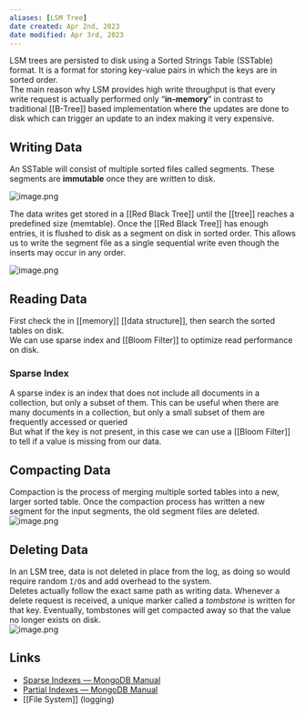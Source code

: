 ```yaml
---
aliases: [LSM Tree]
date created: Apr 2nd, 2023
date modified: Apr 3rd, 2023
---
```


LSM trees are persisted to disk using a Sorted Strings Table (SSTable) format. It is a format for storing key-value pairs in which the keys are in sorted order.  
The main reason why LSM provides high write throughput is that every write request is actually performed only “**in-memory**” in contrast to traditional [[B-Tree]] based implementation where the updates are done to disk which can trigger an update to an index making it very expensive.


## Writing Data
An SSTable will consist of multiple sorted files called segments. These segments are **immutable** once they are written to disk.

![image.png](https://img.ynchen.me/2023/04/095921f2d5c7aa20aee9fd868a376482.webp)

The data writes get stored in a [[Red Black Tree]] until the [[tree]] reaches a predefined size (memtable). Once the [[Red Black Tree]] has enough entries, it is flushed to disk as a segment on disk in sorted order. This allows us to write the segment file as a single sequential write even though the inserts may occur in any order.

![image.png](https://img.ynchen.me/2023/04/e03f1b4e30365f5bd0266c8cfc310654.webp)

## Reading Data
First check the in [[memory]] [[data structure]], then search the sorted tables on disk.  
We can use sparse index and [[Bloom Filter]] to optimize read performance on disk.

### Sparse Index
A sparse index is an index that does not include all documents in a collection, but only a subset of them. This can be useful when there are many documents in a collection, but only a small subset of them are frequently accessed or queried  
But what if the key is not present, in this case we can use a [[Bloom Filter]] to tell if a value is missing from our data.

## Compacting Data
Compaction is the process of merging multiple sorted tables into a new, larger sorted table. Once the compaction process has written a new segment for the input segments, the old segment files are deleted.  
![image.png](https://img.ynchen.me/2023/04/90c8541c95d13c3ad396d6063da735e8.webp)

## Deleting Data
In an LSM tree, data is not deleted in place from the log, as doing so would require random `I/O`s and add overhead to the system.  
Deletes actually follow the exact same path as writing data. Whenever a delete request is received, a unique marker called a _tombstone_ is written for that key. Eventually, tombstones will get compacted away so that the value no longer exists on disk.  
![image.png](https://img.ynchen.me/2023/04/1b4592aa5154f66ea0d5a8f5287ca89c.webp)

## Links
- [Sparse Indexes — MongoDB Manual](https://www.mongodb.com/docs/manual/core/index-sparse/)
- [Partial Indexes — MongoDB Manual](https://www.mongodb.com/docs/manual/core/index-partial/#std-label-index-type-partial)
- [[File System]] (logging)